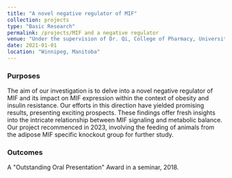 ```yaml
---
title: "A novel negative regulator of MIF"
collection: projects
type: "Basic Research"
permalink: /projects/MIF and a negative regulator
venue: "Under the supervision of Dr. Qi, College of Pharmacy, University of Manitoba"
date: 2021-01-01
location: "Winnipeg, Manitoba"
---
```


### Purposes ###
The aim of our investigation is to delve into a novel negative regulator of MIF and its impact on MIF expression within the context of obesity and insulin resistance. Our efforts in this direction have yielded promising results, presenting exciting prospects. These findings offer fresh insights into the intricate relationship between MIF signaling and metabolic balance. Our project recommenced in 2023, involving the feeding of animals from the adipose MIF specific knockout group for further study.

### Outcomes ###
A "Outstanding Oral Presentation" Award in a seminar, 2018.
